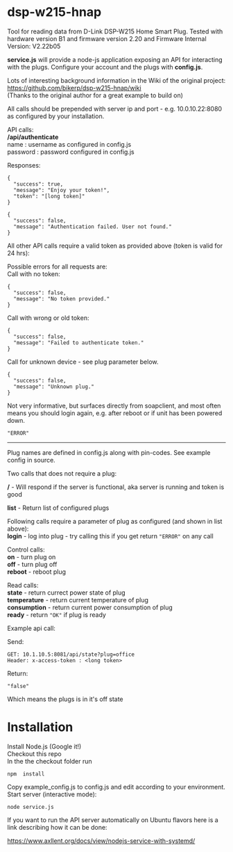 dsp-w215-hnap
===============
Tool for reading data from D-Link DSP-W215 Home Smart Plug.
Tested with hardware version B1 and firmware version 2.20
and Firmware Internal Version: V2.22b05

<b>service.js</b> will provide a node-js application exposing an API for interacting with the plugs.
Configure your account and the plugs with <b>config.js</b>.

Lots of interesting background information in the Wiki of the original project:  
https://github.com/bikerp/dsp-w215-hnap/wiki  
(Thanks to the original author for a great example to build on)

All calls should be prepended with server ip and port - e.g. 10.0.10.22:8080 as configured by your installation.

API calls:  
**/api/authenticate**  
name : username as configured in config.js  
password : password configured in config.js  

Responses:  
```
{
  "success": true,
  "message": "Enjoy your token!",
  "token": "[long token]"
}
``` 

```
{  
  "success": false,  
  "message": "Authentication failed. User not found."  
}
```
All other API calls require a valid token as provided above (token is valid for 24 hrs):  

Possible errors for all requests are:  
Call with no token:  
```
{
  "success": false,
  "message": "No token provided."
}
```

Call with wrong or old token:
```
{
  "success": false,
  "message": "Failed to authenticate token."
}
```

Call for unknown device - see plug parameter below.
```
{
  "success": false,
  "message": "Unknown plug."
}
```

Not very informative, but surfaces directly from soapclient, and most often means you should login
again, e.g. after reboot or if unit has been powered down.  
```
"ERROR"
```

------------------------------------------------------------------------

Plug names are defined in config.js along with pin-codes. See example config in source.

Two calls that does not require a plug:

**/**  - Will respond if the server is functional, aka server is running and token is good

**list** - Return list of configured plugs

Following calls require a parameter of plug as configured (and shown in list above):  
**login** - log into plug - try calling this if you get return `"ERROR"` on any call

Control calls:  
**on** - turn plug on  
**off** - turn plug off  
**reboot** - reboot plug  

Read calls:  
**state** - return currect power state of plug  
**temperature** - return current temperature of plug  
**consumption** - return current power consumption of plug  
**ready** - return `"OK"` if plug is ready 

Example api call:

Send:  
```
GET: 10.1.10.5:8081/api/state?plug=office
Header: x-access-token : <long token>
```
Return:
```
"false"
```

Which means the plugs is in it's off state

Installation
===============

Install Node.js (Google it!)  
Checkout this repo   
In the the checkout folder run  
```
npm  install
```
Copy example_config.js to config.js and edit according to your environment.  
Start server (interactive mode):  
```
node service.js
```

If you want to run the API server automatically on Ubuntu flavors here is a link describing how it can be done:  

https://www.axllent.org/docs/view/nodejs-service-with-systemd/  

